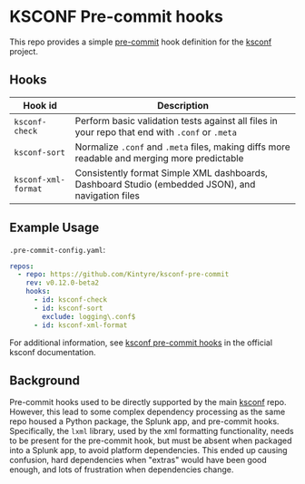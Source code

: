 # KSCONF Pre-commit hooks

This repo provides a simple [pre-commit](https://pre-commit.com/) hook definition for the [ksconf](https://github.com/Kintyre/ksconf) project.

## Hooks

| Hook id | Description |
| ------- | ----------- |
| `ksconf-check` | Perform basic validation tests against all files in your repo that end with `.conf` or `.meta` |
| `ksconf-sort` | Normalize `.conf` and `.meta` files, making diffs more readable and merging more predictable |
| `ksconf-xml-format` | Consistently format Simple XML dashboards, Dashboard Studio (embedded JSON), and navigation files |

## Example Usage

`.pre-commit-config.yaml`:

```yaml
repos:
  - repo: https://github.com/Kintyre/ksconf-pre-commit
    rev: v0.12.0-beta2
    hooks:
      - id: ksconf-check
      - id: ksconf-sort
        exclude: logging\.conf$
      - id: ksconf-xml-format
```

For additional information, see [ksconf pre-commit hooks](https://ksconf.readthedocs.io/en/stable/git.html#pre-commit-hooks) in the official ksconf documentation.


## Background

Pre-commit hooks used to be directly supported by the main [ksconf](https://github.com/Kintyre/ksconf) repo.
However, this lead to some complex dependency processing as the same repo housed a Python package, the Splunk app, and pre-commit hooks.
Specifically, the `lxml` library, used by the xml formatting functionality, needs to be present for the pre-commit hook,
but must be absent when packaged into a Splunk app, to avoid platform dependencies.
This ended up causing confusion, hard dependencies when "extras" would have been good enough, and lots of frustration when dependencies change.
